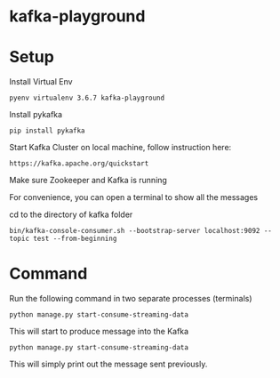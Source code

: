 # kafka-playground

# Setup

Install Virtual Env

```
pyenv virtualenv 3.6.7 kafka-playground
```

Install pykafka

```
pip install pykafka
```

Start Kafka Cluster on local machine, follow instruction here:

```
https://kafka.apache.org/quickstart
```

Make sure Zookeeper and Kafka is running

For convenience, you can open a terminal to show all the messages

cd to the directory of kafka folder

```
bin/kafka-console-consumer.sh --bootstrap-server localhost:9092 --topic test --from-beginning
```

# Command

Run the following command in two separate processes (terminals)

```
python manage.py start-consume-streaming-data
```

This will start to produce message into the Kafka

```
python manage.py start-consume-streaming-data
```

This will simply print out the message sent previously.